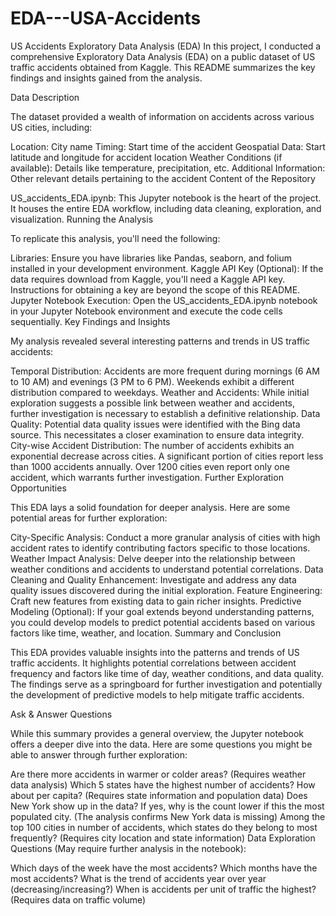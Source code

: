 # EDA---USA-Accidents
US Accidents Exploratory Data Analysis (EDA)
In this project, I conducted a comprehensive Exploratory Data Analysis (EDA) on a public dataset of US traffic accidents obtained from Kaggle. This README summarizes the key findings and insights gained from the analysis.

Data Description

The dataset provided a wealth of information on accidents across various US cities, including:

Location: City name
Timing: Start time of the accident
Geospatial Data: Start latitude and longitude for accident location
Weather Conditions (if available): Details like temperature, precipitation, etc.
Additional Information: Other relevant details pertaining to the accident
Content of the Repository

US_accidents_EDA.ipynb: This Jupyter notebook is the heart of the project. It houses the entire EDA workflow, including data cleaning, exploration, and visualization.
Running the Analysis

To replicate this analysis, you'll need the following:

Libraries: Ensure you have libraries like Pandas, seaborn, and folium installed in your development environment.
Kaggle API Key (Optional): If the data requires download from Kaggle, you'll need a Kaggle API key. Instructions for obtaining a key are beyond the scope of this README.
Jupyter Notebook Execution: Open the US_accidents_EDA.ipynb notebook in your Jupyter Notebook environment and execute the code cells sequentially.
Key Findings and Insights

My analysis revealed several interesting patterns and trends in US traffic accidents:

Temporal Distribution: Accidents are more frequent during mornings (6 AM to 10 AM) and evenings (3 PM to 6 PM). Weekends exhibit a different distribution compared to weekdays.
Weather and Accidents: While initial exploration suggests a possible link between weather and accidents, further investigation is necessary to establish a definitive relationship.
Data Quality: Potential data quality issues were identified with the Bing data source. This necessitates a closer examination to ensure data integrity.
City-wise Accident Distribution: The number of accidents exhibits an exponential decrease across cities. A significant portion of cities report less than 1000 accidents annually. Over 1200 cities even report only one accident, which warrants further investigation.
Further Exploration Opportunities

This EDA lays a solid foundation for deeper analysis. Here are some potential areas for further exploration:

City-Specific Analysis: Conduct a more granular analysis of cities with high accident rates to identify contributing factors specific to those locations.
Weather Impact Analysis: Delve deeper into the relationship between weather conditions and accidents to understand potential correlations.
Data Cleaning and Quality Enhancement: Investigate and address any data quality issues discovered during the initial exploration.
Feature Engineering: Craft new features from existing data to gain richer insights.
Predictive Modeling (Optional): If your goal extends beyond understanding patterns, you could develop models to predict potential accidents based on various factors like time, weather, and location.
Summary and Conclusion

This EDA provides valuable insights into the patterns and trends of US traffic accidents. It highlights potential correlations between accident frequency and factors like time of day, weather conditions, and data quality. The findings serve as a springboard for further investigation and potentially the development of predictive models to help mitigate traffic accidents.

Ask & Answer Questions

While this summary provides a general overview, the Jupyter notebook offers a deeper dive into the data. Here are some questions you might be able to answer through further exploration:

Are there more accidents in warmer or colder areas? (Requires weather data analysis)
Which 5 states have the highest number of accidents? How about per capita? (Requires state information and population data)
Does New York show up in the data? If yes, why is the count lower if this the most populated city. (The analysis confirms New York data is missing)
Among the top 100 cities in number of accidents, which states do they belong to most frequently? (Requires city location and state information)
Data Exploration Questions (May require further analysis in the notebook):

Which days of the week have the most accidents?
Which months have the most accidents?
What is the trend of accidents year over year (decreasing/increasing?)
When is accidents per unit of traffic the highest? (Requires data on traffic volume)
